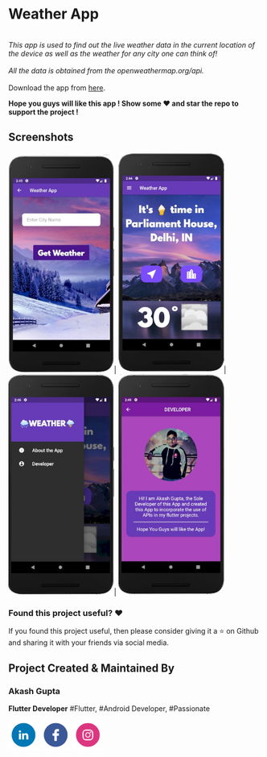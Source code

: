 # Weather App
<br>_This app is used to find out the live weather data in the current location of the device as well as the weather for any city one can think of!<br><br>All the data is obtained from the openweathermap.org/api.<br><br>_
Download the app from [here](https://drive.google.com/file/d/1ACBmDFBAQIKn7gh_pAsPHCFYOupwXQRk/view?usp=sharing).

**Hope you guys will like this app ! Show some ❤️ and star the repo to support the project !**
<br>
## Screenshots
<img src="https://github.com/Akash-Gupta-2000/WeatherApp/blob/master/images/readme/cityWeather.jpg" width="210">|
<img src="https://github.com/Akash-Gupta-2000/WeatherApp/blob/master/images/readme/currentWeather.jpg" width="210">|
<img src="https://github.com/Akash-Gupta-2000/WeatherApp/blob/master/images/readme/drawer.jpg" width="210">|
<img src="https://github.com/Akash-Gupta-2000/WeatherApp/blob/master/images/readme/dev.jpg" width="210">

### Found this project useful? :heart:

If you found this project useful, then please consider giving it a :star: on Github and sharing it with your friends via social media.

## Project Created & Maintained By

### Akash Gupta 
**Flutter Developer** #Flutter, #Android Developer, #Passionate

<a href="https://www.linkedin.com/in/akashgupta2000/"><img src="https://github.com/aritraroy/social-icons/blob/master/linkedin-icon.png?raw=true" width="60"></a>
<a href="https://www.facebook.com/profile.php?id=100011464338988"><img src="https://github.com/aritraroy/social-icons/blob/master/facebook-icon.png?raw=true" width="60"></a>
<a href="https://www.instagram.com/gupta.akash.2000/"><img src="https://github.com/aritraroy/social-icons/blob/master/instagram-icon.png?raw=true" width="60"></a>
